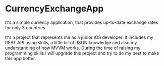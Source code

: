 # CurrencyExchangeApp
It's a simple currency application, that provides up-to-date exchange rates for only 3 countries.

It's a project that represents me as a junior iOS developer. It includes my REST API using skills, a little bit of JSON knowledge and also my understanding of how MVVM works.
During the time of raising my programming skills I will upgrade this project and try to do my best to make this app better. 



